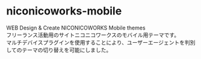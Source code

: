 # niconicoworks-mobile
WEB Design &amp; Create NICONICOWORKS Mobile themes<br>
フリーランス活動用のサイトニコニコワークスのモバイル用テーマです。<br>
マルチデバイスプラグインを使用することにより、ユーザーエージェントを判別してのテーマの切り替えを可能にしました。
